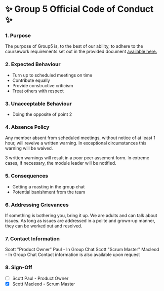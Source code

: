 # :sparkles: **Group 5 Official Code of Conduct** :sparkles:
### 1. Purpose
The purpose of Group5 is, to the best of our ability, to adhere to the coursework requirements set out in the provided document [available here.](https://github.com/Kevin-Sim/set08103/tree/master/assessment)

### 2. Expected Behaviour
- Turn up to scheduled meetings on time
- Contribute equally
- Provide constructive criticism
- Treat others with respect

### 3. Unacceptable Behaviour
- Doing the opposite of point 2

### 4. Absence Policy
Any member absent from scheduled meetings, without notice of at least 1 hour, will reveive a written warning. In exceptional circumstances this warning will be waived.

3 written warnings will result in a poor peer assement form. In extreme cases, if necessary, the module leader will be notified.

### 5. Consequences
- Getting a roasting in the group chat
- Potential banishment from the team

### 6. Addressing Grievances
If something is bothering you, bring it up. We are adults and can talk about issues. As long as issues are addressed in a polite and grown-up manner, they can be worked out and resolved.

### 7. Contact Information
Scott "Product Owner" Paul - In Group Chat
Scott "Scrum Master" Macleod - In Group Chat
Contact information is also available upon request

### 8. Sign-Off
- [ ] Scott Paul - Product Owner
- [x] Scott Macleod - Scrum Master
